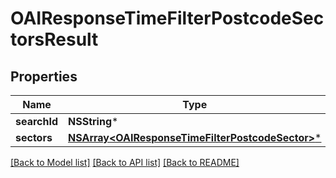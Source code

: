 # OAIResponseTimeFilterPostcodeSectorsResult

## Properties
Name | Type | Description | Notes
------------ | ------------- | ------------- | -------------
**searchId** | **NSString*** |  | 
**sectors** | [**NSArray&lt;OAIResponseTimeFilterPostcodeSector&gt;***](OAIResponseTimeFilterPostcodeSector.md) |  | 

[[Back to Model list]](../README.md#documentation-for-models) [[Back to API list]](../README.md#documentation-for-api-endpoints) [[Back to README]](../README.md)


